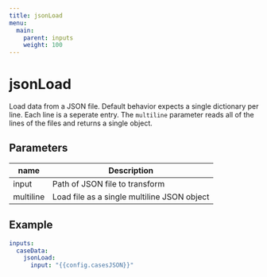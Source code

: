 ```yaml
---
title: jsonLoad
menu:
  main:
    parent: inputs
    weight: 100
---
```


# jsonLoad
Load data from a JSON file. Default behavior expects a single dictionary per line. Each line is a seperate entry. The `multiline` parameter reads all of the lines of the files and returns a single object.

## Parameters

| name | Description |
| --- | --- |
| input | Path of JSON file to transform |
|	multiline | Load file as a single multiline JSON object |


## Example

```yaml
inputs:
  caseData:
    jsonLoad:
      input: "{{config.casesJSON}}"
```